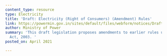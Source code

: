 ```yaml
---
content_type: resource
type: Electricity
title: 'Draft: Electricity (Right of Consumers) (Amendment) Rules'
link: https://powermin.gov.in/sites/default/files/webform/notices/Draft_Electricity_Right_of_Consumers.pdf
author: Ministry of Power
summary: 'This draft legislation proposes amendments to earlier rules under the Electricity
  Act, 2003. '
posted_on: April 2021

---
```

